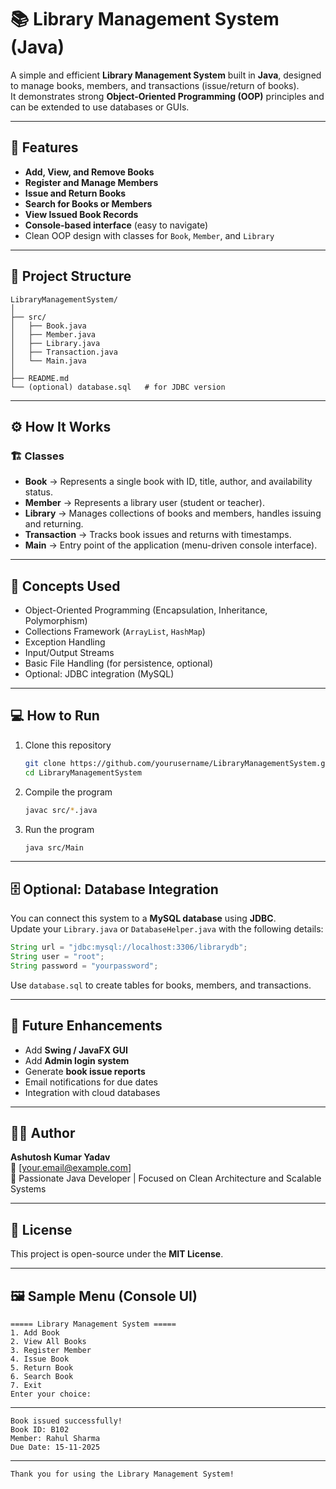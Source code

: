 # 📚 Library Management System (Java)

A simple and efficient **Library Management System** built in **Java**, designed to manage books, members, and transactions (issue/return of books).  
It demonstrates strong **Object-Oriented Programming (OOP)** principles and can be extended to use databases or GUIs.

---

## 🚀 Features

- **Add, View, and Remove Books**
- **Register and Manage Members**
- **Issue and Return Books**
- **Search for Books or Members**
- **View Issued Book Records**
- **Console-based interface** (easy to navigate)
- Clean OOP design with classes for `Book`, `Member`, and `Library`

---

## 🧩 Project Structure

```
LibraryManagementSystem/
│
├── src/
│   ├── Book.java
│   ├── Member.java
│   ├── Library.java
│   ├── Transaction.java
│   └── Main.java
│
├── README.md
└── (optional) database.sql   # for JDBC version
```

---

## ⚙️ How It Works

### 🏗 Classes
- **Book** → Represents a single book with ID, title, author, and availability status.  
- **Member** → Represents a library user (student or teacher).  
- **Library** → Manages collections of books and members, handles issuing and returning.  
- **Transaction** → Tracks book issues and returns with timestamps.  
- **Main** → Entry point of the application (menu-driven console interface).

---

## 🧠 Concepts Used

- Object-Oriented Programming (Encapsulation, Inheritance, Polymorphism)
- Collections Framework (`ArrayList`, `HashMap`)
- Exception Handling
- Input/Output Streams
- Basic File Handling (for persistence, optional)
- Optional: JDBC integration (MySQL)

---

## 💻 How to Run

1. Clone this repository  
   ```bash
   git clone https://github.com/yourusername/LibraryManagementSystem.git
   cd LibraryManagementSystem
   ```

2. Compile the program  
   ```bash
   javac src/*.java
   ```

3. Run the program  
   ```bash
   java src/Main
   ```

---

## 🗄️ Optional: Database Integration

You can connect this system to a **MySQL database** using **JDBC**.  
Update your `Library.java` or `DatabaseHelper.java` with the following details:

```java
String url = "jdbc:mysql://localhost:3306/librarydb";
String user = "root";
String password = "yourpassword";
```

Use `database.sql` to create tables for books, members, and transactions.

---

## 🧩 Future Enhancements

- Add **Swing / JavaFX GUI**
- Add **Admin login system**
- Generate **book issue reports**
- Email notifications for due dates
- Integration with cloud databases

---

## 🧑‍💻 Author

**Ashutosh Kumar Yadav**  
📧 [your.email@example.com]  
💼 Passionate Java Developer | Focused on Clean Architecture and Scalable Systems

---

## 📜 License

This project is open-source under the **MIT License**.

---

## 🖼 Sample Menu (Console UI)

```
===== Library Management System =====
1. Add Book
2. View All Books
3. Register Member
4. Issue Book
5. Return Book
6. Search Book
7. Exit
Enter your choice: 
```

---

```
Book issued successfully!
Book ID: B102
Member: Rahul Sharma
Due Date: 15-11-2025
```

---

```
Thank you for using the Library Management System!
```
